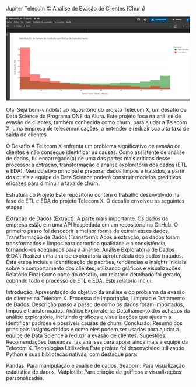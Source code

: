 Jupiter Telecom X: Análise de Evasão de Clientes (Churn)

<img src="img.jpg" alt="Visão geral do projeto Telecom X" width="600"/>

Olá! Seja bem-vindo(a) ao repositório do projeto Telecom X, um desafio de Data Science do Programa ONE da Alura. Este projeto foca na análise de evasão de clientes, também conhecida como churn, para ajudar a Telecom X, uma empresa de telecomunicações, a entender e reduzir sua alta taxa de saída de clientes.

O Desafio
A Telecom X enfrenta um problema significativo de evasão de clientes e não consegue identificar as causas. Como assistente de análise de dados, fui encarregado(a) de uma das partes mais críticas desse processo: a extração, transformação e análise exploratória dos dados (ETL e EDA). Meu objetivo principal é preparar dados limpos e tratados, a partir dos quais a equipe de Data Science poderá construir modelos preditivos eficazes para diminuir a taxa de churn.

Estrutura do Projeto
Este repositório contém o trabalho desenvolvido na fase de ETL e EDA do projeto Telecom X. O desafio envolveu as seguintes etapas:

Extração de Dados (Extract): A parte mais importante. Os dados da empresa estão em uma API hospedada em um repositório no GitHub. O primeiro passo foi descobrir a melhor forma de extrair esses dados.
Transformação de Dados (Transform): Após a extração, os dados foram transformados e limpos para garantir a qualidade e a consistência, tornando-os adequados para a análise.
Análise Exploratória de Dados (EDA): Realizei uma análise exploratória aprofundada dos dados tratados. Esta etapa incluiu a identificação de padrões, tendências e insights iniciais sobre o comportamento dos clientes, utilizando gráficos e visualizações.
Relatório Final
Como parte do desafio, um relatório detalhado foi gerado, cobrindo todo o processo de ETL e EDA. Este relatório inclui:

Introdução: Apresentação do objetivo da análise e do problema da evasão de clientes na Telecom X.
Processo de Importação, Limpeza e Tratamento de Dados: Descrição passo a passo de como os dados foram importados, limpos e transformados.
Análise Exploratória: Detalhamento dos achados da análise exploratória, incluindo gráficos e visualizações que ajudam a identificar padrões e possíveis causas de churn.
Conclusão: Resumo dos principais insights obtidos e como eles podem ser usados para ajudar a equipe de Data Science a reduzir a evasão de clientes.
Sugestões: Recomendações baseadas nas análises para apoiar ainda mais a equipe da Telecom X.
Tecnologias Utilizadas
Este projeto foi desenvolvido utilizando Python e suas bibliotecas nativas, com destaque para:

Pandas: Para manipulação e análise de dados.
Seaborn: Para visualização estatística de dados.
Matplotlib: Para criação de gráficos e visualizações personalizadas.
